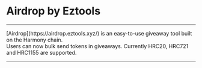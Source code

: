 <h1 aligh="center">Airdrop by Eztools</h1>

---

<p>
  [Airdrop](https://airdrop.eztools.xyz/) is an easy-to-use giveaway tool built on the Harmony chain. 
  <br />
  Users can now bulk send tokens in giveaways. Currently HRC20, HRC721 and HRC1155 are supported.
</p>

---
